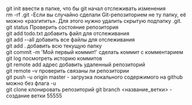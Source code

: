 git init ввести в папке, что бы git начал отслеживать изменения<br>
rm -rf .git -Если вы случайно сделали Git-репозиторием не ту папку, её можно «разгитить». Для этого нужно удалить скрытую подпапку .git.<br>
git status Проверить состояние репозитория <br>
git add todo.txt добавить файл для отслеживания<br>
git add --all добавить все файлы для отслеживания<br>
git add .  добавить всю текущую папку<br>
git commit -m 'Мой первый коммит!' сделать коммит с комментарием<br>
git log посмотреть историю коммитов<br>
git remote add  адрес добавить удаленный репозиторий<br>
git remote –v проверить связаны ли репозитории<br>
git push -u origin master  - загрузка локального содержимого на github можно без флага -u<br>
git clone клонировать репозиторий
git branch <название_ветки> - создание ветки
55555